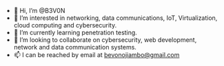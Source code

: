- 👋 Hi, I’m @B3V0N
- 👀 I’m interested in networking, data communications, IoT, Virtualization, cloud computing and cybersecurity.
- 🌱 I’m currently learning penetration testing.
- 💞️ I’m looking to collaborate on cybersecurity, web development, network and data communication systems.
- 📫 I can be reached by email at bevonojiambo@gmail.com  


